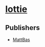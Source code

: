 # [lottie](https://pypi.org/project/lottie)



## Publishers
- [MattBas](https://pypi.org/user/MattBas)

